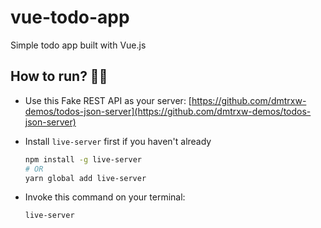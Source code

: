 # vue-todo-app
Simple todo app built with Vue.js

## How to run? 🏃‍♂️
- Use this Fake REST API as your server:
  [https://github.com/dmtrxw-demos/todos-json-server](https://github.com/dmtrxw-demos/todos-json-server)

- Install `live-server` first if you haven't already
  
  ```sh
  npm install -g live-server
  # OR
  yarn global add live-server
  ```

- Invoke this command on your terminal:
  
  ```sh
  live-server
  ```
